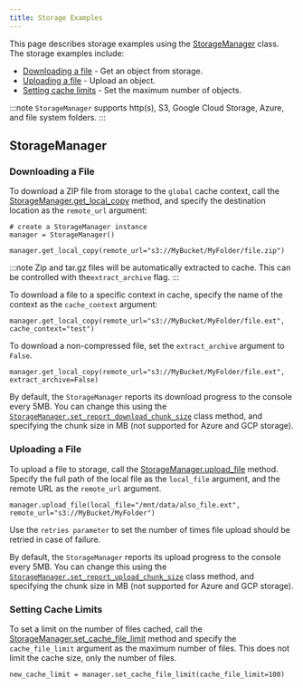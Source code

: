 ```yaml
---
title: Storage Examples
---
```


This page describes storage examples using the [StorageManager](../../references/sdk/storage.md) 
class. The storage examples include:

* [Downloading a file](#downloading-a-file) - Get an object from storage.
* [Uploading a file](#uploading-a-file) - Upload an object.
* [Setting cache limits](#setting-cache-limits) - Set the maximum number of objects.

:::note 
`StorageManager` supports http(s), S3, Google Cloud Storage, Azure, and file system folders.
:::

## StorageManager


### Downloading a File

To download a ZIP file from storage to the `global` cache context, call the [StorageManager.get_local_copy](../../references/sdk/storage.md#storagemanagerget_local_copy) 
method, and specify the destination location as the `remote_url` argument:

    # create a StorageManager instance
    manager = StorageManager()
    
    manager.get_local_copy(remote_url="s3://MyBucket/MyFolder/file.zip")

:::note
Zip and tar.gz files will be automatically extracted to cache. This can be controlled with the`extract_archive` flag.
:::

To download a file to a specific context in cache, specify the name of the context as the `cache_context` argument:

    manager.get_local_copy(remote_url="s3://MyBucket/MyFolder/file.ext", cache_context="test")

To download a non-compressed file, set the `extract_archive` argument to `False`. 

    manager.get_local_copy(remote_url="s3://MyBucket/MyFolder/file.ext", extract_archive=False)

By default, the `StorageManager` reports its download progress to the console every 5MB. You can change this using the 
[`StorageManager.set_report_download_chunk_size`](../../references/sdk/storage.md#storagemanagerset_report_download_chunk_size) 
class method, and specifying the chunk size in MB (not supported for Azure and GCP storage).

### Uploading a File

To upload a file to storage, call the [StorageManager.upload_file](../../references/sdk/storage.md#storagemanagerupload_file) 
method. Specify the full path of the local file as the `local_file` argument, and the remote URL as the `remote_url` 
argument.

    manager.upload_file(local_file="/mnt/data/also_file.ext", remote_url="s3://MyBucket/MyFolder")

Use the `retries parameter` to set the number of times file upload should be retried in case of failure.

By default, the `StorageManager` reports its upload progress to the console every 5MB. You can change this using the 
[`StorageManager.set_report_upload_chunk_size`](../../references/sdk/storage.md#storagemanagerset_report_upload_chunk_size) 
class method, and specifying the chunk size in MB (not supported for Azure and GCP storage).


### Setting Cache Limits

To set a limit on the number of files cached, call the [StorageManager.set_cache_file_limit](../../references/sdk/storage.md#storagemanagerset_cache_file_limit) 
method and specify the `cache_file_limit` argument as the maximum number of files. This does not limit the cache size, 
only the number of files.

    new_cache_limit = manager.set_cache_file_limit(cache_file_limit=100)
